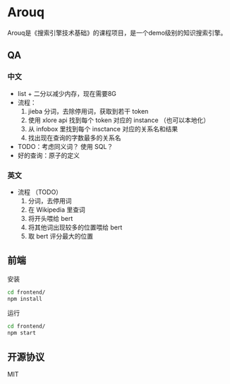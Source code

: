 # Arouq

Arouq是《搜索引擎技术基础》的课程项目，是一个demo级别的知识搜索引擎。

## QA
### 中文
* list + 二分以减少内存，现在需要8G
* 流程：
    1. jieba 分词，去除停用词，获取到若干 token
    2. 使用 xlore api 找到每个 token 对应的 instance （也可以本地化）
    3. 从 infobox 里找到每个 insctance 对应的关系名和结果
    4. 找出现在查询的字数最多的关系名
* TODO：考虑同义词？ 使用 SQL？
* 好的查询：原子的定义

### 英文
* 流程 （TODO）
    1. 分词，去停用词
    2. 在 Wikipedia 里查词
    3. 将开头喂给 bert
    4. 将其他词出现较多的位置喂给 bert
    5. 取 bert 评分最大的位置


## 前端

安装
```bash
cd frontend/
npm install
```

运行
```bash
cd frontend/
npm start
```

## 开源协议

MIT